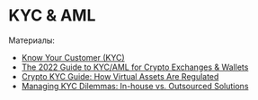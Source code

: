 # KYC & AML

Материалы:

* [Know Your Customer (KYC)](https://academy.binance.com/en/glossary/know-your-customer)
* [The 2022 Guide to KYC/AML for Crypto Exchanges & Wallets](https://getid.com/aml-kyc-crypto-exchanges-wallets/)
* [Crypto KYC Guide: How Virtual Assets Are Regulated](https://sumsub.com/blog/crypto-kyc-guide/)
* [Managing KYC Dilemmas: In-house vs. Outsourced Solutions](https://sumsub.com/blog/in-house-vs-outsourcing-kyc/)
